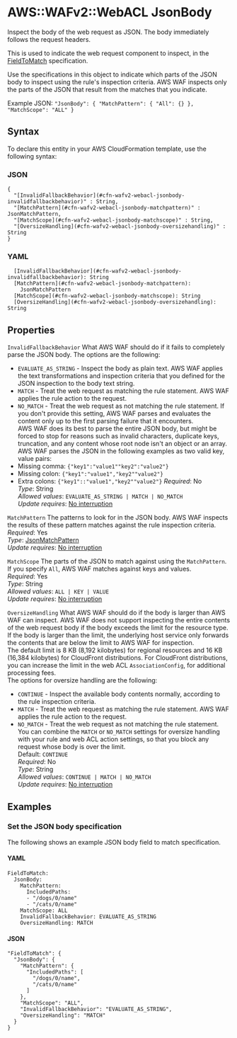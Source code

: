 # AWS::WAFv2::WebACL JsonBody<a name="aws-properties-wafv2-webacl-jsonbody"></a>

Inspect the body of the web request as JSON\. The body immediately follows the request headers\. 

This is used to indicate the web request component to inspect, in the [FieldToMatch](https://docs.aws.amazon.com/AWSCloudFormation/latest/UserGuide/aws-properties-wafv2-rulegroup-xssmatchstatement.html#cfn-wafv2-rulegroup-xssmatchstatement-fieldtomatch) specification\. 

Use the specifications in this object to indicate which parts of the JSON body to inspect using the rule's inspection criteria\. AWS WAF inspects only the parts of the JSON that result from the matches that you indicate\. 

Example JSON: `"JsonBody": { "MatchPattern": { "All": {} }, "MatchScope": "ALL" }` 

## Syntax<a name="aws-properties-wafv2-webacl-jsonbody-syntax"></a>

To declare this entity in your AWS CloudFormation template, use the following syntax:

### JSON<a name="aws-properties-wafv2-webacl-jsonbody-syntax.json"></a>

```
{
  "[InvalidFallbackBehavior](#cfn-wafv2-webacl-jsonbody-invalidfallbackbehavior)" : String,
  "[MatchPattern](#cfn-wafv2-webacl-jsonbody-matchpattern)" : JsonMatchPattern,
  "[MatchScope](#cfn-wafv2-webacl-jsonbody-matchscope)" : String,
  "[OversizeHandling](#cfn-wafv2-webacl-jsonbody-oversizehandling)" : String
}
```

### YAML<a name="aws-properties-wafv2-webacl-jsonbody-syntax.yaml"></a>

```
  [InvalidFallbackBehavior](#cfn-wafv2-webacl-jsonbody-invalidfallbackbehavior): String
  [MatchPattern](#cfn-wafv2-webacl-jsonbody-matchpattern): 
    JsonMatchPattern
  [MatchScope](#cfn-wafv2-webacl-jsonbody-matchscope): String
  [OversizeHandling](#cfn-wafv2-webacl-jsonbody-oversizehandling): String
```

## Properties<a name="aws-properties-wafv2-webacl-jsonbody-properties"></a>

`InvalidFallbackBehavior`  <a name="cfn-wafv2-webacl-jsonbody-invalidfallbackbehavior"></a>
What AWS WAF should do if it fails to completely parse the JSON body\. The options are the following:  
+  `EVALUATE_AS_STRING` \- Inspect the body as plain text\. AWS WAF applies the text transformations and inspection criteria that you defined for the JSON inspection to the body text string\.
+  `MATCH` \- Treat the web request as matching the rule statement\. AWS WAF applies the rule action to the request\.
+  `NO_MATCH` \- Treat the web request as not matching the rule statement\.
If you don't provide this setting, AWS WAF parses and evaluates the content only up to the first parsing failure that it encounters\.   
 AWS WAF does its best to parse the entire JSON body, but might be forced to stop for reasons such as invalid characters, duplicate keys, truncation, and any content whose root node isn't an object or an array\.   
 AWS WAF parses the JSON in the following examples as two valid key, value pairs:   
+ Missing comma: `{"key1":"value1""key2":"value2"}` 
+ Missing colon: `{"key1":"value1","key2""value2"}` 
+ Extra colons: `{"key1"::"value1","key2""value2"}` 
*Required*: No  
*Type*: String  
*Allowed values*: `EVALUATE_AS_STRING | MATCH | NO_MATCH`  
*Update requires*: [No interruption](https://docs.aws.amazon.com/AWSCloudFormation/latest/UserGuide/using-cfn-updating-stacks-update-behaviors.html#update-no-interrupt)

`MatchPattern`  <a name="cfn-wafv2-webacl-jsonbody-matchpattern"></a>
The patterns to look for in the JSON body\. AWS WAF inspects the results of these pattern matches against the rule inspection criteria\.   
*Required*: Yes  
*Type*: [JsonMatchPattern](aws-properties-wafv2-webacl-jsonmatchpattern.md)  
*Update requires*: [No interruption](https://docs.aws.amazon.com/AWSCloudFormation/latest/UserGuide/using-cfn-updating-stacks-update-behaviors.html#update-no-interrupt)

`MatchScope`  <a name="cfn-wafv2-webacl-jsonbody-matchscope"></a>
The parts of the JSON to match against using the `MatchPattern`\. If you specify `All`, AWS WAF matches against keys and values\.   
*Required*: Yes  
*Type*: String  
*Allowed values*: `ALL | KEY | VALUE`  
*Update requires*: [No interruption](https://docs.aws.amazon.com/AWSCloudFormation/latest/UserGuide/using-cfn-updating-stacks-update-behaviors.html#update-no-interrupt)

`OversizeHandling`  <a name="cfn-wafv2-webacl-jsonbody-oversizehandling"></a>
What AWS WAF should do if the body is larger than AWS WAF can inspect\. AWS WAF does not support inspecting the entire contents of the web request body if the body exceeds the limit for the resource type\. If the body is larger than the limit, the underlying host service only forwards the contents that are below the limit to AWS WAF for inspection\.   
The default limit is 8 KB \(8,192 kilobytes\) for regional resources and 16 KB \(16,384 kilobytes\) for CloudFront distributions\. For CloudFront distributions, you can increase the limit in the web ACL `AssociationConfig`, for additional processing fees\.   
The options for oversize handling are the following:  
+  `CONTINUE` \- Inspect the available body contents normally, according to the rule inspection criteria\. 
+  `MATCH` \- Treat the web request as matching the rule statement\. AWS WAF applies the rule action to the request\.
+  `NO_MATCH` \- Treat the web request as not matching the rule statement\.
You can combine the `MATCH` or `NO_MATCH` settings for oversize handling with your rule and web ACL action settings, so that you block any request whose body is over the limit\.   
Default: `CONTINUE`   
*Required*: No  
*Type*: String  
*Allowed values*: `CONTINUE | MATCH | NO_MATCH`  
*Update requires*: [No interruption](https://docs.aws.amazon.com/AWSCloudFormation/latest/UserGuide/using-cfn-updating-stacks-update-behaviors.html#update-no-interrupt)

## Examples<a name="aws-properties-wafv2-webacl-jsonbody--examples"></a>



### Set the JSON body specification<a name="aws-properties-wafv2-webacl-jsonbody--examples--Set_the_JSON_body_specification_"></a>

The following shows an example JSON body field to match specification\. 

#### YAML<a name="aws-properties-wafv2-webacl-jsonbody--examples--Set_the_JSON_body_specification_--yaml"></a>

```
FieldToMatch:
  JsonBody:
    MatchPattern:
      IncludedPaths:
      - "/dogs/0/name"
      - "/cats/0/name"
    MatchScope: ALL
    InvalidFallbackBehavior: EVALUATE_AS_STRING 
    OversizeHandling: MATCH
```

#### JSON<a name="aws-properties-wafv2-webacl-jsonbody--examples--Set_the_JSON_body_specification_--json"></a>

```
"FieldToMatch": {
  "JsonBody": {
    "MatchPattern": {
      "IncludedPaths": [
        "/dogs/0/name",
        "/cats/0/name"
      ]
    },
    "MatchScope": "ALL",
    "InvalidFallbackBehavior": "EVALUATE_AS_STRING",
    "OversizeHandling": "MATCH" 
  }
}
```
